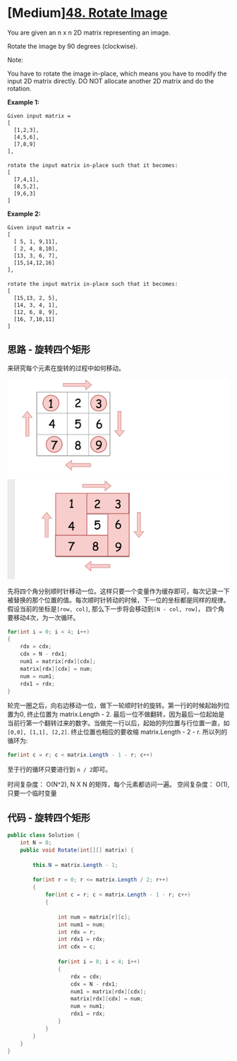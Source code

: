 # [Medium][48. Rotate Image](https://leetcode.com/problems/rotate-image/)

You are given an n x n 2D matrix representing an image.

Rotate the image by 90 degrees (clockwise).

Note:

You have to rotate the image in-place, which means you have to modify the input 2D matrix directly. DO NOT allocate another 2D matrix and do the rotation.

**Example 1:**

```text
Given input matrix =
[
  [1,2,3],
  [4,5,6],
  [7,8,9]
],

rotate the input matrix in-place such that it becomes:
[
  [7,4,1],
  [8,5,2],
  [9,6,3]
]
```

**Example 2:**

```text
Given input matrix =
[
  [ 5, 1, 9,11],
  [ 2, 4, 8,10],
  [13, 3, 6, 7],
  [15,14,12,16]
],

rotate the input matrix in-place such that it becomes:
[
  [15,13, 2, 5],
  [14, 3, 4, 1],
  [12, 6, 8, 9],
  [16, 7,10,11]
]
```

## 思路 - 旋转四个矩形

来研究每个元素在旋转的过程中如何移动。

![img](image/figure1.png)
![img](image/figure2.png)

先将四个角分别顺时针移动一位。这样只要一个变量作为缓存即可，每次记录一下被替换的那个位置的值。每次顺时针转动的时候，下一位的坐标都是同样的规律。假设当前的坐标是`[row, col]`, 那么下一步将会移动到`[N - col, row]`， 四个角要移动4次，为一次循环。

```csharp
for(int i = 0; i < 4; i++)
{
    rdx = cdx;
    cdx = N - rdx1;
    num1 = matrix[rdx][cdx];
    matrix[rdx][cdx] = num;
    num = num1;
    rdx1 = rdx;
}
```

轮完一圈之后，向右边移动一位，做下一轮顺时针的旋转。第一行的时候起始列位置为0, 终止位置为 matrix.Length - 2. 最后一位不做翻转，因为最后一位起始是当前行第一个翻转过来的数字。当做完一行以后，起始的列位置与行位置一直，如`[0,0], [1,1], [2,2]`. 终止位置也相应的要收缩 matrix.Length - 2 - r. 所以列的循环为:

```csharp
for(int c = r; c < matrix.Length - 1 - r; c++)
```

至于行的循环只要进行到 `n / 2`即可。

时间复杂度： O(N^2), N X N 的矩阵，每个元素都访问一遍。
空间复杂度： O(1), 只要一个临时变量

## 代码 - 旋转四个矩形

```csharp
public class Solution {
    int N = 0;
    public void Rotate(int[][] matrix) {

        this.N = matrix.Length - 1;

        for(int r = 0; r <= matrix.Length / 2; r++)
        {
            for(int c = r; c < matrix.Length - 1 - r; c++)
            {

                int num = matrix[r][c];
                int num1 = num;
                int rdx = r;
                int rdx1 = rdx;
                int cdx = c;

                for(int i = 0; i < 4; i++)
                {
                    rdx = cdx;
                    cdx = N - rdx1;
                    num1 = matrix[rdx][cdx];
                    matrix[rdx][cdx] = num;
                    num = num1;
                    rdx1 = rdx;
                }
            }
        }
    }
}
```
